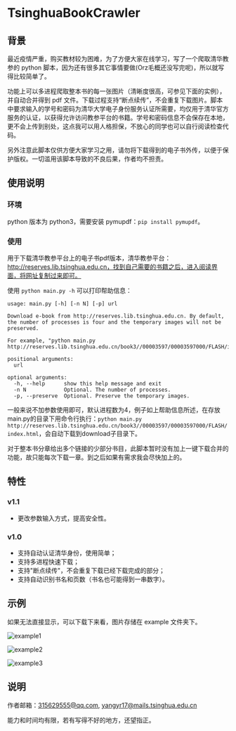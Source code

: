 # TsinghuaBookCrawler

## 背景

最近疫情严重，购买教材较为困难，为了方便大家在线学习，写了一个爬取清华教参的 python 脚本，因为还有很多其它事情要做(Orz毛概还没写完呢)，所以就写得比较简单了。

功能上可以多进程爬取整本书的每一张图片（清晰度很高，可参见下面的实例），并自动合并得到 pdf 文件。下载过程支持“断点续传”，不会重复下载图片。脚本中要求输入的学号和密码为清华大学电子身份服务认证所需要，均仅用于清华官方服务的认证，以获得允许访问教参平台的书籍。学号和密码信息不会保存在本地，更不会上传到别处，这点我可以用人格担保，不放心的同学也可以自行阅读检查代码。

另外注意此脚本仅供方便大家学习之用，请勿将下载得到的电子书外传，以便于保护版权。一切滥用该脚本导致的不良后果，作者均不担责。

## 使用说明

### 环境

python 版本为 python3，需要安装 pymupdf：``pip install pymupdf``。

### 使用

用于下载清华教参平台上的电子书pdf版本，清华教参平台：http://reserves.lib.tsinghua.edu.cn，找到自己需要的书籍之后，进入阅读界面，将网址复制过来即可。

使用 ``python main.py -h`` 可以打印帮助信息：

```
usage: main.py [-h] [-n N] [-p] url

Download e-book from http://reserves.lib.tsinghua.edu.cn. By default, the number of processes is four and the temporary images will not be preserved.

For example, "python main.py http://reserves.lib.tsinghua.edu.cn/book3//00003597/00003597000/FLASH/index.html".

positional arguments:
  url

optional arguments:
  -h, --help      show this help message and exit
  -n N            Optional. The number of processes.
  -p, --preserve  Optional. Preserve the temporary images.
```

一般来说不加参数使用即可，默认进程数为4，例子如上帮助信息所述，在存放main.py的目录下用命令行执行：``python main.py http://reserves.lib.tsinghua.edu.cn/book3//00003597/00003597000/FLASH/index.html``，会自动下载到download子目录下。

对于整本书分章给出多个链接的少部分书目，此脚本暂时没有加上一键下载合并的功能，故只能每次下载一章。到之后如果有需求我会尽快加上的。

## 特性

### v1.1

* 更改参数输入方式，提高安全性。

### v1.0

* 支持自动认证清华身份，使用简单；
* 支持多进程快速下载；
* 支持"断点续传"，不会重复下载已经下载完成的部分；
* 支持自动识别书名和页数（书名也可能得到一串数字）。

## 示例

如果无法直接显示，可以下载下来看，图片存储在 example 文件夹下。

![example1](https://github.com/lflame/TsinghuaBookCrawler/blob/master/example/1.png)

![example2](https://github.com/lflame/TsinghuaBookCrawler/blob/master/example/2.png)

![example3](https://github.com/lflame/TsinghuaBookCrawler/blob/master/example/3.png)

## 说明

作者邮箱：315629555@qq.com, yangyr17@mails.tsinghua.edu.cn

能力和时间均有限，若有写得不好的地方，还望指正。
